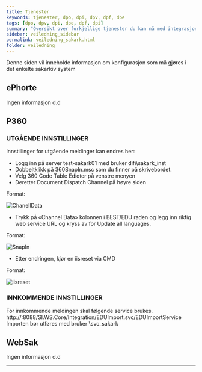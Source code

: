 ```yaml
---
title: Tjenester
keywords: tjenester, dpo, dpi, dpv, dpf, dpe
tags: [dpo, dpv, dpi, dpe, dpf, dpi]
summary: "Oversikt over forkjellige tjenester du kan nå med integrasjonspunket"
sidebar: veiledning_sidebar
permalink: veiledning_sakark.html
folder: veiledning
---
```


Denne siden vil inneholde informasjon om konfigurasjon som må gjøres i det enkelte sakarkiv system

## ePhorte
Ingen informasjon d.d

## P360

### UTGÅENDE INNSTILLINGER

Innstillinger for utgående meldinger kan endres her:
* Logg inn på server test-sakark01 med bruker difi\sakark_inst
* Dobbeltklikk på 360SnapIn.msc som du finner på skrivebordet.
* Velg 360 Code Table Edioter på venstre menyen
* Deretter Document Dispatch Channel på høyre siden

Format: 

![ChanellData](https://raw.githubusercontent.com/difi/move-integrasjonspunkt/gh-pages/_data/files/ChannelData.png)

* Trykk på «Channel Data» kolonnen i BEST/EDU raden og legg inn riktig web service URL og kryss av for Update all languages.

Format: 

![SnapIn](https://raw.githubusercontent.com/difi/move-integrasjonspunkt/gh-pages/_data/files/SnapIn.png)

* Etter endringen, kjør en iisreset via CMD

Format: 

![iisreset](https://raw.githubusercontent.com/difi/move-integrasjonspunkt/gh-pages/_data/files/iisreset.png)


### INNKOMMENDE INNSTILLINGER

For innkommende meldingen skal følgende service brukes.
http://<maksinnavn>:8088/SI.WS.Core/Integration/EDUImport.svc/EDUImportService
Importen bør utføres med bruker <domene>\svc_sakark

## WebSak

Ingen informasjon d.d

---
